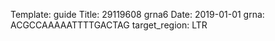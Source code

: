 Template: guide
Title: 29119608 grna6
Date: 2019-01-01
grna: ACGCCAAAAATTTTGACTAG
target_region: LTR
